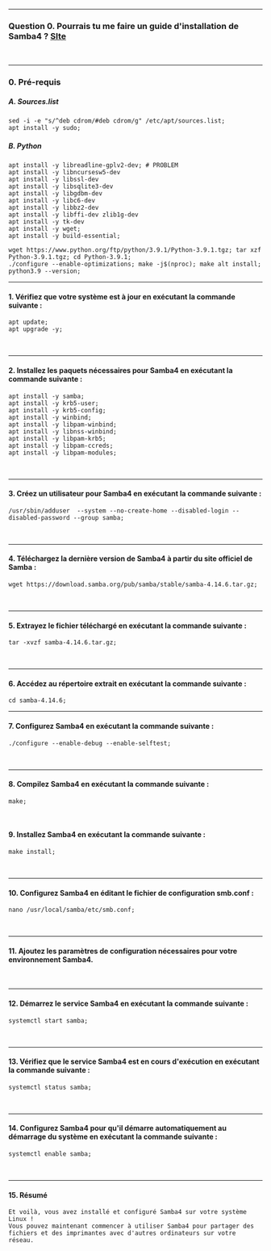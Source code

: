 --------------------------------------------------------------------------------------------------------------------------------------------------------------------
### Question 0. Pourrais tu me faire un guide d'installation de Samba4 ? [SIte](https://host974.com/gpt3/)

<br />

--------------------------------------------------------------------------------------------------------------------------------------------------------------------
### 0. Pré-requis

##### A. Sources.list
```
sed -i -e "s/^deb cdrom/#deb cdrom/g" /etc/apt/sources.list;
apt install -y sudo;
```

##### B. Python
```
apt install -y libreadline-gplv2-dev; # PROBLEM
apt install -y libncursesw5-dev
apt install -y libssl-dev
apt install -y libsqlite3-dev
apt install -y libgdbm-dev
apt install -y libc6-dev
apt install -y libbz2-dev
apt install -y libffi-dev zlib1g-dev
apt install -y tk-dev
apt install -y wget;
apt install -y build-essential;

wget https://www.python.org/ftp/python/3.9.1/Python-3.9.1.tgz; tar xzf Python-3.9.1.tgz; cd Python-3.9.1;
./configure --enable-optimizations; make -j$(nproc); make alt install;
python3.9 --version;
```
 
--------------------------------------------------------------------------------------------------------------------------------------------------------------------
#### 1. Vérifiez que votre système est à jour en exécutant la commande suivante :
```
apt update;
apt upgrade -y;
```

<br />

--------------------------------------------------------------------------------------------------------------------------------------------------------------------
#### 2. Installez les paquets nécessaires pour Samba4 en exécutant la commande suivante :
```
apt install -y samba;
apt install -y krb5-user;
apt install -y krb5-config;
apt install -y winbind;
apt install -y libpam-winbind;
apt install -y libnss-winbind;
apt install -y libpam-krb5;
apt install -y libpam-ccreds;
apt install -y libpam-modules;
```


<br />

--------------------------------------------------------------------------------------------------------------------------------------------------------------------
#### 3. Créez un utilisateur pour Samba4 en exécutant la commande suivante :
```
/usr/sbin/adduser  --system --no-create-home --disabled-login --disabled-password --group samba;
```

<br />

--------------------------------------------------------------------------------------------------------------------------------------------------------------------
#### 4. Téléchargez la dernière version de Samba4 à partir du site officiel de Samba :
```
wget https://download.samba.org/pub/samba/stable/samba-4.14.6.tar.gz;
```

<br />

--------------------------------------------------------------------------------------------------------------------------------------------------------------------
#### 5. Extrayez le fichier téléchargé en exécutant la commande suivante :
```
tar -xvzf samba-4.14.6.tar.gz;
```

<br />

--------------------------------------------------------------------------------------------------------------------------------------------------------------------
#### 6. Accédez au répertoire extrait en exécutant la commande suivante :
```
cd samba-4.14.6;
```

--------------------------------------------------------------------------------------------------------------------------------------------------------------------
#### 7. Configurez Samba4 en exécutant la commande suivante :
```
./configure --enable-debug --enable-selftest;
```

<br />

--------------------------------------------------------------------------------------------------------------------------------------------------------------------
#### 8. Compilez Samba4 en exécutant la commande suivante :
```
make;
```

<br />


#### 9. Installez Samba4 en exécutant la commande suivante :
```
make install;
```

<br />

--------------------------------------------------------------------------------------------------------------------------------------------------------------------
#### 10. Configurez Samba4 en éditant le fichier de configuration smb.conf :
```
nano /usr/local/samba/etc/smb.conf;
```

<br />

--------------------------------------------------------------------------------------------------------------------------------------------------------------------
#### 11. Ajoutez les paramètres de configuration nécessaires pour votre environnement Samba4.

<br />

--------------------------------------------------------------------------------------------------------------------------------------------------------------------
#### 12. Démarrez le service Samba4 en exécutant la commande suivante :
```
systemctl start samba;
```

<br />

--------------------------------------------------------------------------------------------------------------------------------------------------------------------
#### 13. Vérifiez que le service Samba4 est en cours d'exécution en exécutant la commande suivante :
```
systemctl status samba;
```

<br />

--------------------------------------------------------------------------------------------------------------------------------------------------------------------
#### 14. Configurez Samba4 pour qu'il démarre automatiquement au démarrage du système en exécutant la commande suivante :
```
systemctl enable samba;
```
<br />

--------------------------------------------------------------------------------------------------------------------------------------------------------------------
#### 15. Résumé
```
Et voilà, vous avez installé et configuré Samba4 sur votre système Linux !
Vous pouvez maintenant commencer à utiliser Samba4 pour partager des fichiers et des imprimantes avec d'autres ordinateurs sur votre réseau.
```
